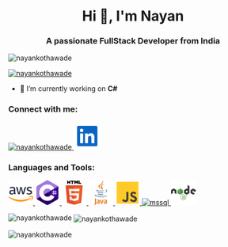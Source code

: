 <h1 align="center">Hi 👋, I'm Nayan</h1>

<h3 align="center">A passionate FullStack Developer from India</h3>

<p align="left"> <img src="https://komarev.com/ghpvc/?username=nayankothawade&label=Profile%20views&color=0e75b6&style=flat" alt="nayankothawade" /> 
</p>

<p align="left"> 
<a href="https://github.com/ryo-ma/github-profile-trophy"><img src="https://github-profile-trophy.vercel.app/?username=nayankothawade" alt="nayankothawade" />
</a> 
</p>

- 🔭 I’m currently working on **C#**

<h3 align="left">Connect with me:</h3>

<p align="left"> 
<a href="https://x.com/NayanKothawade/" target="blank"><img src="https://img.shields.io/twitter/follow/?logo=twitter&style=for-the-badge" alt="nayankothawade" />
</a> 

<a href="https://www.linkedin.com/in/nayan-kothawade-4301031b1" target="_blank">
<img src="https://github.com/nayankothawade/nayankothawade/blob/main/icons/linkedin.svg" alt="nayankothawade" width="55" height="55"/>
</a>
</p>

<h3 align="left">Languages and Tools:</h3>

<p align="left"> 
<a href="https://aws.amazon.com" target="_blank" rel="noreferrer"> <img src="https://github.com/Nayankothawade/Nayankothawade/blob/main/icons/aws.svg" alt="aws" width="50" height="50"/> 
</a>
<a href="https://dotnet.microsoft.com/en-us/languages/csharp" target="_blank" rel="noreferrer"> <img src="https://github.com/Nayankothawade/Nayankothawade/blob/main/icons/c-sharp.svg" alt="csharp" width="50" height="50"/> 
</a> 
<a href="https://html.com/" target="_blank" rel="noreferrer"> <img src="https://github.com/Nayankothawade/Nayankothawade/blob/main/icons/html5.svg" alt="html5" width="50" height="50"/> 
</a> 
<a href="https://www.java.com" target="_blank" rel="noreferrer"> <img src="https://github.com/Nayankothawade/Nayankothawade/blob/main/icons/java.svg" alt="java" width="50" height="50"/> 
</a> 
<a href="https://www.javascript.com/" target="_blank" rel="noreferrer"> <img src="https://github.com/Nayankothawade/Nayankothawade/blob/main/icons/javascript.svg" alt="javascript" width="50" height="50"/> 
</a> 
<a href="https://www.microsoft.com/en-us/sql-server" target="_blank" rel="noreferrer"> <img src="https://www.svgrepo.com/show/303229/microsoft-sql-server-logo.svg" alt="mssql" width="50" height="50"/> 
</a> 
<a href="https://nodejs.org" target="_blank" rel="noreferrer"> <img src="https://raw.githubusercontent.com/devicons/devicon/master/icons/nodejs/nodejs-original-wordmark.svg" alt="nodejs" width="50" height="50"/> 
</a>
</p>

<!-- <h3 align="left">Support:</h3>

<p>
<a href="https://www.buymeacoffee.com/Nayan"> <img align="left" src="https://cdn.buymeacoffee.com/buttons/v2/default-yellow.png" height="50" width="210" alt="Nayan" />
</a>
</p>
<br> -->

<p><img align="left" src="https://github-readme-stats.vercel.app/api/top-langs?username=nayankothawade&show_icons=true&locale=en&layout=compact" alt="nayankothawade" />
</p>

<p>&nbsp;<img align="center" src="https://github-readme-stats.vercel.app/api?username=nayankothawade&show_icons=true&locale=en" alt="nayankothawade" />
</p>

<p><img align="center" src="https://github-readme-streak-stats.herokuapp.com/?user=nayankothawade&" alt="nayankothawade" />
</p>
